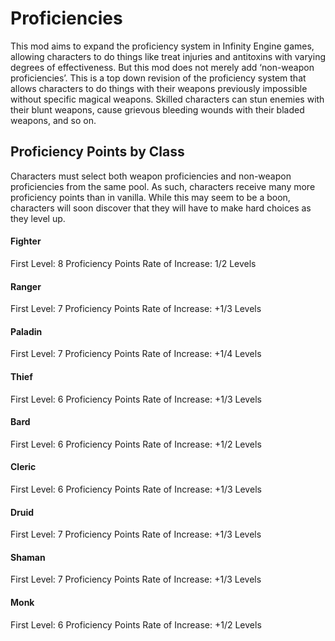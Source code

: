 # Proficiencies

This mod aims to expand the proficiency system in Infinity Engine games, allowing characters to do things like treat injuries and antitoxins with varying degrees of effectiveness.  But this mod does not merely add ‘non-weapon proficiencies’.  This is a top down revision of the proficiency system that allows characters to do things with their weapons previously impossible without specific magical weapons.  Skilled characters can stun enemies with their blunt weapons, cause grievous bleeding wounds with their bladed weapons, and so on. 

## **Proficiency Points by Class**
Characters must select both weapon proficiencies and non-weapon proficiencies from the same pool.  As such, characters receive many more proficiency points than in vanilla.  While this may seem to be a boon, characters will soon discover that they will have to make hard choices as they level up.


#### **Fighter** 

First Level: 8 Proficiency Points 
Rate of Increase: 1/2 Levels

#### **Ranger** 

First Level: 7 Proficiency Points 
Rate of Increase: +1/3 Levels

#### **Paladin**

First Level: 7 Proficiency Points 
Rate of Increase: +1/4 Levels

#### **Thief** 

First Level: 6 Proficiency Points 
Rate of Increase: +1/3 Levels

#### **Bard**

First Level: 6 Proficiency Points 
Rate of Increase: +1/2 Levels

#### **Cleric**

First Level: 6 Proficiency Points 
Rate of Increase: +1/3 Levels

#### **Druid**

First Level: 7 Proficiency Points 
Rate of Increase: +1/3 Levels

#### **Shaman**

First Level: 7 Proficiency Points 
Rate of Increase: +1/3 Levels

#### **Monk**

First Level: 6 Proficiency Points 
Rate of Increase: +1/2 Levels
